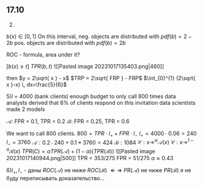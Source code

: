 ## 17.10

2)
$b(x) \in [0,1]$
On this interval, neg. objects are distributed with $pdf(b) = 2 - 2b$
pos. objects are distributed with $pdf(b) = 2b$

ROC - formula, area under it?


$[b(x)\geq t]$
$TPR(b, t)$
![[Pasted image 20231017135403.png|460]]

then 
$y = 2\sqrt{ x } - x$
$TRP = 2\sqrt{ FRP } - FRP$
$\int_{0}^{1} (2\sqrt{ x }-x) \, dx=\frac{5}{6}$


5)$l$ = 4000 (bank clients)
enough budget to only call 800 times
data analysts derived that 6% of clients respond on this invitation
data scientists made 2 models

$\mathcal{A}$: FPR = 0.1, TPR = 0.2
$\mathcal{B}$: FPR = 0.25, TPR = 0.6

We want to call 800 clients.
$800 = TPR \cdot l_{+} + FPR \cdot l_{-}$
$l_{+} = 4000 \cdot 0.06 = 240$
$l_{-} = 3760$
$\mathcal{A}: 0.2 \cdot 240 + 0.1 * 3760 = 424$
$\mathcal{B}: 1084$
$\mathcal{C}: x\to^{\alpha} \mathcal{A}(x)$
$\mathcal{C}: x \to^{1-a}\mathcal{B}(x)$
$TPR(C) = \alpha TPR(\mathcal{A}) + (1-\alpha)(TPR(\mathcal{B}))$
![[Pasted image 20231017140944.png|500]]
TPR = 353/275
FPR = 51/275
$\alpha \approx 0.43$

6)$l_{+}, l_{-}$ - даны
$ROC(\mathcal{A})$ не ниже $ROC(\mathcal{B})$ $\Leftarrow \Rightarrow$  $PR(\mathcal{A})$ не ниже $PR(\mathcal{B})$
я не буду переписывать доказательство...